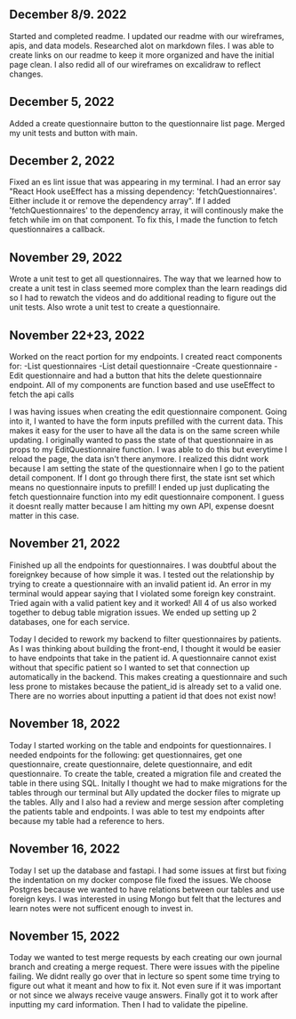 ## December 8/9. 2022
Started and completed readme. I updated our readme with our wireframes, apis, and data models. Researched alot on markdown files. I was able to create links on our readme to keep it more organized and have the initial page clean.
I also redid all of our wireframes on excalidraw to reflect changes.

## December 5, 2022
Added a create questionnaire button to the questionnaire list page.
Merged my unit tests and button with main.

## December 2, 2022
Fixed an es lint issue that was appearing in my terminal. I had an error say "React Hook useEffect has a missing dependency: 'fetchQuestionnaires'. Either include it or remove the dependency array". If I added 'fetchQuestionnaires' to the dependency array, it will continously make the fetch while im on that component. To fix this, I made the function to fetch questionnaires a callback.

## November 29, 2022
Wrote a unit test to get all questionnaires. The way that we learned how to create a unit test in class seemed more complex than the learn readings did so I had to rewatch the videos and do additional reading to figure out the unit tests.
Also wrote a unit test to create a questionnaire.

## November 22+23, 2022
Worked on the react portion for my endpoints.
I created react components for:
-List questionnaires
-List detail questionnaire
-Create questionnaire
-Edit questionnaire
and had a button that hits the delete questionnaire endpoint.
All of my components are function based and use useEffect to fetch the api calls

I was having issues when creating the edit questionnaire component. Going into it, I wanted to have the form inputs prefilled with the current data. This makes it easy for the user to have all the data is on the same screen while updating. I originally wanted to pass the state of that questionnaire in as props to my EditQuestionnaire function. I was able to do this but everytime I reload the page, the data isn't there anymore. I realized this didnt work because I am setting the state of the questionnaire when I go to the patient detail component. If I dont go through there first, the state isnt set which means no questionnaire inputs to prefill! I ended up just duplicating the fetch questionnaire function into my edit questionnaire component. I guess it doesnt really matter because I am hitting my own API, expense doesnt matter in this case.

## November 21, 2022
Finished up all the endpoints for questionnaires. I was doubtful about the foreignkey because of how simple it was. I tested out the relationship by trying to create a questionnaire with an invalid patient id. An error in my terminal would appear saying that I violated some foreign key constraint. Tried again with a valid patient key and it worked!
All 4 of us also worked together to debug table migration issues. We ended up setting up 2 databases, one for each service.

Today I decided to rework my backend to filter questionnaires by patients. As I was thinking about building the front-end, I thought it would be easier to have endpoints that take in the patient id. A questionnaire cannot exist without that specific patient so I wanted to set that connection up automatically in the backend. This makes creating a questionnaire and such less prone to mistakes because the patient_id is already set to a valid one. There are no worries about inputting a patient id that does not exist now!

## November 18, 2022
Today I started working on the table and endpoints for questionnaires.
I needed endpoints for the following:
get questionnaires,
get one questionnaire,
create questionnaire,
delete questionnaire,
and edit questionnaire.
To create the table, created a migration file and created the table in there using SQL.
Initally I thought we had to make migrations for the tables through our terminal but Ally updated the docker files to migrate up the tables.
Ally and I also had a review and merge session after completing the patients table and endpoints. I was able to test my endpoints after because my table had a reference to hers.

## November 16, 2022
Today I set up the database and fastapi. I had some issues at first but fixing the indentation on my docker compose file fixed the issues.
We choose Postgres because we wanted to have relations between our tables and use foreign keys.
I was interested in using Mongo but felt that the lectures and learn notes were not sufficent enough to invest in.

## November 15, 2022
Today we wanted to test merge requests by each creating our own journal branch and creating a merge request. There were issues with the pipeline failing. We didnt really go over that in lecture so spent some time trying to figure out what it meant and how to fix it. Not even sure if it was important or not since we always receive vauge answers. Finally got it to work after inputting my card information. Then I had to validate the pipeline.
